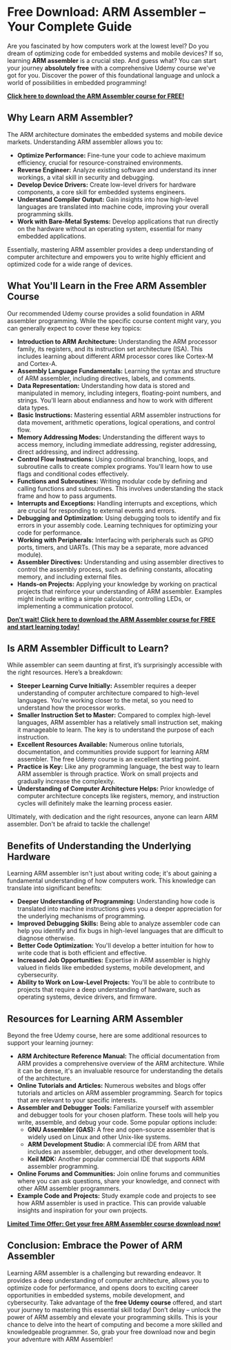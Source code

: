 # Free Download: ARM Assembler – Your Complete Guide

Are you fascinated by how computers work at the lowest level? Do you dream of optimizing code for embedded systems and mobile devices? If so, learning **ARM assembler** is a crucial step. And guess what? You can start your journey **absolutely free** with a comprehensive Udemy course we've got for you. Discover the power of this foundational language and unlock a world of possibilities in embedded programming!

[**Click here to download the ARM Assembler course for FREE!**](https://udemywork.com/arm-assembler)

## Why Learn ARM Assembler?

The ARM architecture dominates the embedded systems and mobile device markets. Understanding ARM assembler allows you to:

*   **Optimize Performance:** Fine-tune your code to achieve maximum efficiency, crucial for resource-constrained environments.
*   **Reverse Engineer:** Analyze existing software and understand its inner workings, a vital skill in security and debugging.
*   **Develop Device Drivers:** Create low-level drivers for hardware components, a core skill for embedded systems engineers.
*   **Understand Compiler Output:** Gain insights into how high-level languages are translated into machine code, improving your overall programming skills.
*   **Work with Bare-Metal Systems:** Develop applications that run directly on the hardware without an operating system, essential for many embedded applications.

Essentially, mastering ARM assembler provides a deep understanding of computer architecture and empowers you to write highly efficient and optimized code for a wide range of devices.

## What You'll Learn in the Free ARM Assembler Course

Our recommended Udemy course provides a solid foundation in ARM assembler programming. While the specific course content might vary, you can generally expect to cover these key topics:

*   **Introduction to ARM Architecture:** Understanding the ARM processor family, its registers, and its instruction set architecture (ISA). This includes learning about different ARM processor cores like Cortex-M and Cortex-A.
*   **Assembly Language Fundamentals:** Learning the syntax and structure of ARM assembler, including directives, labels, and comments.
*   **Data Representation:** Understanding how data is stored and manipulated in memory, including integers, floating-point numbers, and strings. You'll learn about endianness and how to work with different data types.
*   **Basic Instructions:** Mastering essential ARM assembler instructions for data movement, arithmetic operations, logical operations, and control flow.
*   **Memory Addressing Modes:** Understanding the different ways to access memory, including immediate addressing, register addressing, direct addressing, and indirect addressing.
*   **Control Flow Instructions:** Using conditional branching, loops, and subroutine calls to create complex programs. You'll learn how to use flags and conditional codes effectively.
*   **Functions and Subroutines:** Writing modular code by defining and calling functions and subroutines. This involves understanding the stack frame and how to pass arguments.
*   **Interrupts and Exceptions:** Handling interrupts and exceptions, which are crucial for responding to external events and errors.
*   **Debugging and Optimization:** Using debugging tools to identify and fix errors in your assembly code. Learning techniques for optimizing your code for performance.
*   **Working with Peripherals:** Interfacing with peripherals such as GPIO ports, timers, and UARTs. (This may be a separate, more advanced module).
*   **Assembler Directives:** Understanding and using assembler directives to control the assembly process, such as defining constants, allocating memory, and including external files.
*   **Hands-on Projects:** Applying your knowledge by working on practical projects that reinforce your understanding of ARM assembler. Examples might include writing a simple calculator, controlling LEDs, or implementing a communication protocol.

[**Don't wait! Click here to download the ARM Assembler course for FREE and start learning today!**](https://udemywork.com/arm-assembler)

## Is ARM Assembler Difficult to Learn?

While assembler can seem daunting at first, it’s surprisingly accessible with the right resources. Here’s a breakdown:

*   **Steeper Learning Curve Initially:** Assembler requires a deeper understanding of computer architecture compared to high-level languages. You're working closer to the metal, so you need to understand how the processor works.
*   **Smaller Instruction Set to Master:** Compared to complex high-level languages, ARM assembler has a relatively small instruction set, making it manageable to learn. The key is to understand the purpose of each instruction.
*   **Excellent Resources Available:** Numerous online tutorials, documentation, and communities provide support for learning ARM assembler. The free Udemy course is an excellent starting point.
*   **Practice is Key:** Like any programming language, the best way to learn ARM assembler is through practice. Work on small projects and gradually increase the complexity.
*   **Understanding of Computer Architecture Helps:** Prior knowledge of computer architecture concepts like registers, memory, and instruction cycles will definitely make the learning process easier.

Ultimately, with dedication and the right resources, anyone can learn ARM assembler. Don't be afraid to tackle the challenge!

## Benefits of Understanding the Underlying Hardware

Learning ARM assembler isn't just about writing code; it's about gaining a fundamental understanding of how computers work. This knowledge can translate into significant benefits:

*   **Deeper Understanding of Programming:** Understanding how code is translated into machine instructions gives you a deeper appreciation for the underlying mechanisms of programming.
*   **Improved Debugging Skills:** Being able to analyze assembler code can help you identify and fix bugs in high-level languages that are difficult to diagnose otherwise.
*   **Better Code Optimization:** You'll develop a better intuition for how to write code that is both efficient and effective.
*   **Increased Job Opportunities:** Expertise in ARM assembler is highly valued in fields like embedded systems, mobile development, and cybersecurity.
*   **Ability to Work on Low-Level Projects:** You'll be able to contribute to projects that require a deep understanding of hardware, such as operating systems, device drivers, and firmware.

## Resources for Learning ARM Assembler

Beyond the free Udemy course, here are some additional resources to support your learning journey:

*   **ARM Architecture Reference Manual:** The official documentation from ARM provides a comprehensive overview of the ARM architecture. While it can be dense, it's an invaluable resource for understanding the details of the architecture.
*   **Online Tutorials and Articles:** Numerous websites and blogs offer tutorials and articles on ARM assembler programming. Search for topics that are relevant to your specific interests.
*   **Assembler and Debugger Tools:** Familiarize yourself with assembler and debugger tools for your chosen platform. These tools will help you write, assemble, and debug your code. Some popular options include:
    *   **GNU Assembler (GAS):** A free and open-source assembler that is widely used on Linux and other Unix-like systems.
    *   **ARM Development Studio:** A commercial IDE from ARM that includes an assembler, debugger, and other development tools.
    *   **Keil MDK:** Another popular commercial IDE that supports ARM assembler programming.
*   **Online Forums and Communities:** Join online forums and communities where you can ask questions, share your knowledge, and connect with other ARM assembler programmers.
*   **Example Code and Projects:** Study example code and projects to see how ARM assembler is used in practice. This can provide valuable insights and inspiration for your own projects.

[**Limited Time Offer: Get your free ARM Assembler course download now!**](https://udemywork.com/arm-assembler)

## Conclusion: Embrace the Power of ARM Assembler

Learning ARM assembler is a challenging but rewarding endeavor. It provides a deep understanding of computer architecture, allows you to optimize code for performance, and opens doors to exciting career opportunities in embedded systems, mobile development, and cybersecurity. Take advantage of the **free Udemy course** offered, and start your journey to mastering this essential skill today! Don’t delay – unlock the power of ARM assembly and elevate your programming skills. This is your chance to delve into the heart of computing and become a more skilled and knowledgeable programmer. So, grab your free download now and begin your adventure with ARM Assembler!
